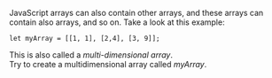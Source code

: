 JavaScript arrays can also contain other arrays, and these arrays can contain also arrays, and so on. Take a look at this example:
```
let myArray = [[1, 1], [2,4], [3, 9]];
```
This is also called a _multi-dimensional array_.
\
Try to create a multidimensional array called _myArray_.